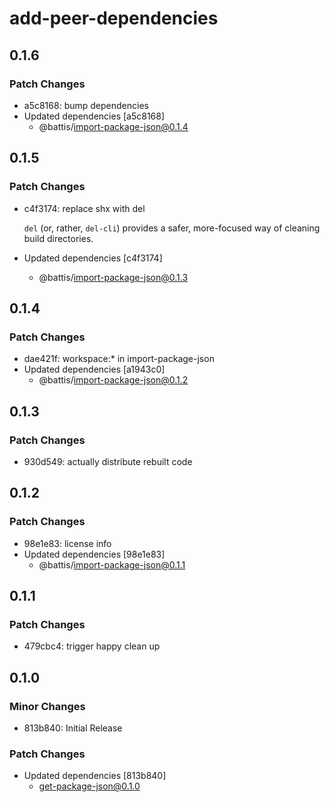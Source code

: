 # add-peer-dependencies

## 0.1.6

### Patch Changes

- a5c8168: bump dependencies
- Updated dependencies [a5c8168]
  - @battis/import-package-json@0.1.4

## 0.1.5

### Patch Changes

- c4f3174: replace shx with del

  `del` (or, rather, `del-cli`) provides a safer, more-focused way of cleaning build directories.

- Updated dependencies [c4f3174]
  - @battis/import-package-json@0.1.3

## 0.1.4

### Patch Changes

- dae421f: workspace:\* in import-package-json
- Updated dependencies [a1943c0]
  - @battis/import-package-json@0.1.2

## 0.1.3

### Patch Changes

- 930d549: actually distribute rebuilt code

## 0.1.2

### Patch Changes

- 98e1e83: license info
- Updated dependencies [98e1e83]
  - @battis/import-package-json@0.1.1

## 0.1.1

### Patch Changes

- 479cbc4: trigger happy clean up

## 0.1.0

### Minor Changes

- 813b840: Initial Release

### Patch Changes

- Updated dependencies [813b840]
  - get-package-json@0.1.0
